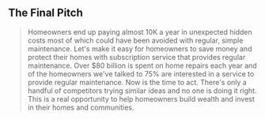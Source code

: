 ## The Final Pitch
> Homeowners end up paying almost 10K a year in unexpected hidden costs most of which could have been avoided with regular, simple maintenance.
 >Let's make it easy for homeowners to save money and protect their homes with subscription service that provides regular maintenance. 
 > Over $80 billion is spent on home repairs each year and of the homeowners we've talked to 75% are interested in a service to provide regular maintenance.
 > Now is the time to act. There's only a handful of competitors trying similar ideas and no one is doing it right.
 > This is a real opportunity to help homeowners build wealth and invest in their homes and communities.
